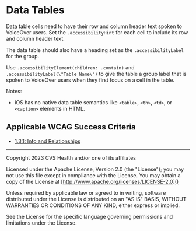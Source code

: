 # Data Tables
Data table cells need to have their row and column header text spoken to VoiceOver users. Set the `.accessibilityHint` for each cell to include its row and column header text. 

The data table should also have a heading set as the `.accessibilityLabel` for the group. 

Use `.accessibilityElement(children: .contain)` and `.accessibilityLabel(\"Table Name\")` to give the table a group label that is spoken to VoiceOver users when they first focus on a cell in the table.

Notes:

- iOS has no native data table semantics like `<table>`, `<th>`, `<td>`, or `<caption>` elements in HTML.

## Applicable WCAG Success Criteria
- [1.3.1: Info and Relationships](https://www.w3.org/WAI/WCAG22/Understanding/info-and-relationships.html)

----

Copyright 2023 CVS Health and/or one of its affiliates

Licensed under the Apache License, Version 2.0 (the "License");
you may not use this file except in compliance with the License.
You may obtain a copy of the License at
[http://www.apache.org/licenses/LICENSE-2.0]()

Unless required by applicable law or agreed to in writing, software
distributed under the License is distributed on an "AS IS" BASIS,
WITHOUT WARRANTIES OR CONDITIONS OF ANY KIND, either express or implied.

See the License for the specific language governing permissions and
limitations under the License.
